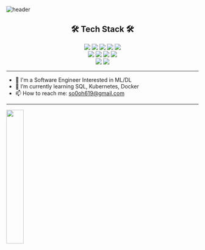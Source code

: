 ![header](https://capsule-render.vercel.app/api?type=waving&color=auto&height=180&section=header&text=Sohee's%20GitHub&fontSize=65&animation=fadeIn)
<h2 align="center"> 🛠 Tech Stack 🛠 </h2>
<div align=center>
  <img src="https://img.shields.io/badge/Python-3776AB?style=flat-square&logo=Python&logoColor=white"/>
  <img src="https://img.shields.io/badge/pytorch-EE4C2C?style=flat-square&logo=pytorch&logoColor=white"/>
  <img src="https://img.shields.io/badge/tensorflow-FF6F00?style=flat-square&logo=tensorflow&logoColor=white"/>
  <img src="https://img.shields.io/badge/keras-D00000?style=flat-square&logo=keras&logoColor=white"/>
  <img src="https://img.shields.io/badge/Swift-F05138?style=flat-square&logo=Swift&logoColor=white"/>
    <br>
    <img src="https://img.shields.io/badge/scikitlearn-F7931E?style=flat-square&logo=scikitlearn&logoColor=white"/>
    <img src="https://img.shields.io/badge/xcode-147EFB?style=flat-square&logo=xcode&logoColor=white"/>
    <img src="https://img.shields.io/badge/git-F05032?style=flat-square&logo=git&logoColor=white"/>
    <img src="https://img.shields.io/badge/sourcetree-0052CC?style=flat-square&logo=sourcetree&logoColor=white"/>
  <br>
  <img src="https://img.shields.io/badge/oracle-F80000?style=flat-square&logo=oracle&logoColor=white"/>
  <img src="https://img.shields.io/badge/mysql-4479A1?style=flat-square&logo=mysql&logoColor=white"/>
</div>

---
- 🔭 I'm a Software Engineer Interested in ML/DL
- 🌱 I’m currently learning SQL, Kubernetes, Docker
- 📫 How to reach me: so0oh619@gmail.com
---
<a href="https://github.com/ssh6lq">
    <img src="https://github-readme-stats.vercel.app/api/top-langs/?username=ssh6lq&layout=compact" width="30%">
  </a>

<!--
<div align="center">
  <a href="https://git.io/streak-stats"><img src="https://streak-stats.demolab.com?user=ssh6lq&theme=ayu-light" width="49%" alt="GitHub Streak" />
  </a>
  <a href="https://github.com/ssh6lq">
    <img src="https://github-readme-stats.vercel.app/api/top-langs/?username=ssh6lq&layout=compact" width="48%">
  </a>
</details>
-->


<!--
**ssh6lq/ssh6lq** is a ✨ _special_ ✨ repository because its `README.md` (this file) appears on your GitHub profile.

Here are some ideas to get you started:

- 🔭 I’m currently working on ...
- 🌱 I’m currently learning ...
- 👯 I’m looking to collaborate on ...
- 🤔 I’m looking for help with ...
- 💬 Ask me about ...
- 📫 How to reach me: ...
- 😄 Pronouns: ...
- ⚡ Fun fact: ...

<details>
<summary>
  <img src="https://raw.githubusercontent.com/Tarikul-Islam-Anik/Animated-Fluent-Emojis/master/Emojis/Hand%20gestures/Eyes.png" alt="Eyes" width="2%" /> 내가 지금 배우는 ... 
</summary>
   <br>
-->
